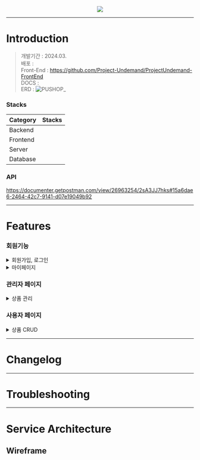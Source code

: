 <div align="center">
<img src="https://capsule-render.vercel.app/api?type=waving&color=6FC7E1&height=240&section=header&text=PUSHOP&fontColor=ffffffCC&fontSize=60&fontAlignY=35&desc=Project%20Undemand&descSize=20&descAlign=70&descAlignY=53" />
</div>

***
# Introduction 
> 개발기간 : 2024.03.  
> 배포 :  
> Front-End : https://github.com/Project-Undemand/ProjectUndemand-FrontEnd  
> DOCS :  
> ERD :  ![PUSHOP_](https://github.com/Project-Undemand/ProjectUndemand-BackEnd/assets/120750451/eeedb792-f628-49ac-8602-235c3277bda6)



### Stacks

|Category|Stacks|
|---|---|
| Backend | 
| Frontend | 
| Server | 
| Database |


### API

https://documenter.getpostman.com/view/26963254/2sA3JJ7hks#15a6dae6-2464-42c7-9141-d07e19049b92

***

# Features

### 회원기능

<details>
<summary>회원가입, 로그인</summary>
<div markdown = '1'></div>



</details>

<details>
<summary>마이페이지</summary>
<div markdown='1'></div>

</details>




### 관리자 페이지

<details>
<summary>상품 관리</summary>
<div markdown='1'></div>


</details>

### 사용자 페이지

<details>
<summary>상품 CRUD</summary>
<div markdown='1'></div>


</details>


***

# Changelog

***

# Troubleshooting

***

# Service Architecture 







Wireframe
------


